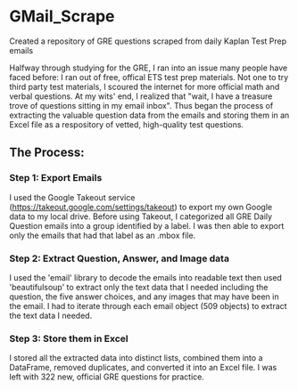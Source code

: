 # GMail_Scrape
Created a repository of GRE questions scraped from daily Kaplan Test Prep emails

Halfway through studying for the GRE, I ran into an issue many people have faced before: I ran out of free, offical ETS test prep materials. Not one to try third party test materials, I scoured the internet for more official math and verbal questions. At my wits' end, I realized that "wait, I have a treasure trove of questions sitting in my email inbox". Thus began the process of extracting the valuable question data from the emails and storing them in an Excel file as a respository of vetted, high-quality test questions. 

## The Process:

### Step 1: Export Emails

I used the Google Takeout service (https://takeout.google.com/settings/takeout) to export my own Google data to my local drive. Before using Takeout, I categorized all GRE Daily Question emails into a group identified by a label. I was then able to export only the emails that had that label as an .mbox file. 

### Step 2: Extract Question, Answer, and Image data 

I used the 'email' library to decode the emails into readable text then used 'beautifulsoup' to extract only the text data that I needed including the question, the five answer choices, and any images that may have been in the email. I had to iterate through each email object (509 objects) to extract the text data I needed. 

### Step 3: Store them in Excel

I stored all the extracted data into distinct lists, combined them into a DataFrame, removed duplicates, and converted it into an Excel file. I was left with 322 new, official GRE questions for practice.
